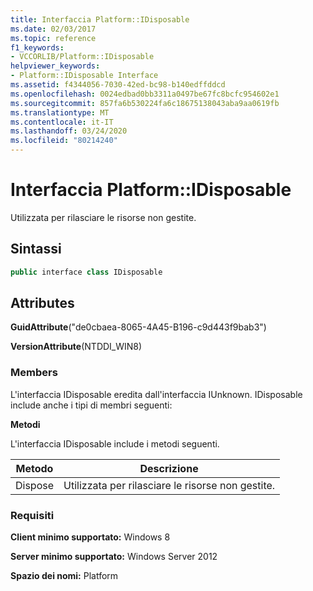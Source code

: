 ```yaml
---
title: Interfaccia Platform::IDisposable
ms.date: 02/03/2017
ms.topic: reference
f1_keywords:
- VCCORLIB/Platform::IDisposable
helpviewer_keywords:
- Platform::IDisposable Interface
ms.assetid: f4344056-7030-42ed-bc98-b140edffddcd
ms.openlocfilehash: 0024edbad0bb3311a0497be67fc8bcfc954602e1
ms.sourcegitcommit: 857fa6b530224fa6c18675138043aba9aa0619fb
ms.translationtype: MT
ms.contentlocale: it-IT
ms.lasthandoff: 03/24/2020
ms.locfileid: "80214240"
---
```

# <a name="platformidisposable-interface"></a>Interfaccia Platform::IDisposable

Utilizzata per rilasciare le risorse non gestite.

## <a name="syntax"></a>Sintassi

```cpp
public interface class IDisposable
```

## <a name="attributes"></a>Attributes

**GuidAttribute**("de0cbaea-8065-4A45-B196-c9d443f9bab3")

**VersionAttribute**(NTDDI_WIN8)

### <a name="members"></a>Members

L'interfaccia IDisposable eredita dall'interfaccia IUnknown. IDisposable include anche i tipi di membri seguenti:

**Metodi**

L'interfaccia IDisposable include i metodi seguenti.

|Metodo|Descrizione|
|------------|-----------------|
|Dispose|Utilizzata per rilasciare le risorse non gestite.|

### <a name="requirements"></a>Requisiti

**Client minimo supportato:** Windows 8

**Server minimo supportato:** Windows Server 2012

**Spazio dei nomi:** Platform
